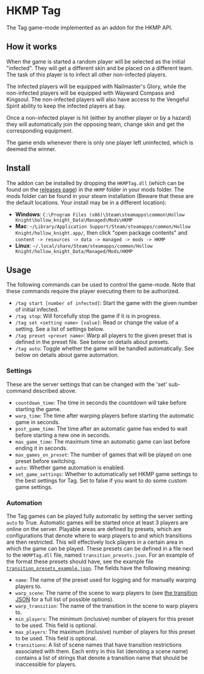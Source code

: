 # HKMP Tag
The Tag game-mode implemented as an addon for the HKMP API.

## How it works
When the game is started a random player will be selected as the initial "infected".
They will get a different skin and be placed on a different team.
The task of this player is to infect all other non-infected players.

The infected players will be equipped with Nailmaster's Glory, while the non-infected players
will be equipped with Wayward Compass and Kingsoul. The non-infected players will also have access
to the Vengeful Spirit ability to keep the infected players at bay.

Once a non-infected player is hit (either by another player or by a hazard) they will automatically
join the opposing team, change skin and get the corresponding equipment.

The game ends whenever there is only one player left uninfected, which is deemed the winner.

## Install
The addon can be installed by dropping the `HKMPTag.dll` (which can be found on the
[releases page](https://github.com/Extremelyd1/HKMP-Tag/releases)) in the `HKMP` folder in your mods folder.
The mods folder can be found in your steam installation (Beware that these are the default locations.
Your install may be in a different location):
- **Windows**: `C:\Program Files (x86)\Steam\steamapps\common\Hollow Knight\hollow_knight_Data\Managed\Mods\HKMP`
- **Mac**: `~/Library/Application Support/Steam/steamapps/common/Hollow Knight/hollow_knight.app/`,
then click "open package contents" and `content -> resources -> data -> managed -> mods -> HKMP`
- **Linux**: `~/.local/share/Steam/steamapps/common/Hollow Knight/hollow_knight_Data/Managed/Mods/HKMP`

## Usage
The following commands can be used to control the game-mode. Note that these commands require the player
executing them to be authorized.
- `/tag start [number of infected]`: Start the game with the given number of initial infected.
- `/tag stop`: Will forcefully stop the game if it is in progress.
- `/tag set <setting name> [value]`: Read or change the value of a setting. See a list of settings below.
- `/tag preset <preset name>`: Warp all players to the given preset that is defined in the preset file. See below on details about presets.
- `/tag auto`: Toggle whether the game will be handled automatically. See below on details about game automation.

### Settings
These are the server settings that can be changed with the 'set' sub-command described above.
- `countdown_time`: The time in seconds the countdown will take before starting the game.
- `warp_time`: The time after warping players before starting the automatic game in seconds.
- `post_game_time`: The time after an automatic game has ended to wait before starting a new one in seconds.
- `max_game_time`: The maximum time an automatic game can last before ending it in seconds.
- `max_games_on_preset`: The number of games that will be played on one preset before switching.
- `auto`: Whether game automation is enabled.
- `set_game_settings`: Whether to automatically set HKMP game settings to the best settings for Tag. Set to false if you want to do some custom game settings.

### Automation
The Tag games can be played fully automatic by setting the server setting `auto` to True.
Automatic games will be started once at least 3 players are online on the server.
Playable areas are defined by presets, which are configurations that denote where to warp players to and which transitions are then restricted.
This will effectively lock players in a certain area in which the game can be played.
These presets can be defined in a file next to the `HKMPTag.dll` file, named `transition_presets.json`.
For an example of the format these presets should have, see the example file [`transition_presets_example.json`](https://github.com/Extremelyd1/HKMP-Tag/blob/master/transition_presets_example.json).
The fields have the following meaning:
- `name`: The name of the preset used for logging and for manually warping players to.
- `warp_scene`: The name of the scene to warp players to (see [the transition JSON](https://github.com/Extremelyd1/HKMP-Tag/blob/master/Resource/transitions.json) for a full list of possible options).
- `warp_transition`: The name of the transition in the scene to warp players to.
- `min_players`: The minimum (inclusive) number of players for this preset to be used. This field is optional.
- `max_players`: The maximum (inclusive) number of players for this preset to be used. This field is optional.
- `transitions`: A list of scene names that have transition restrictions associated with them.
Each entry in this list (denoting a scene name) contains a list of strings that denote a transition name that should be inaccessible for players.
